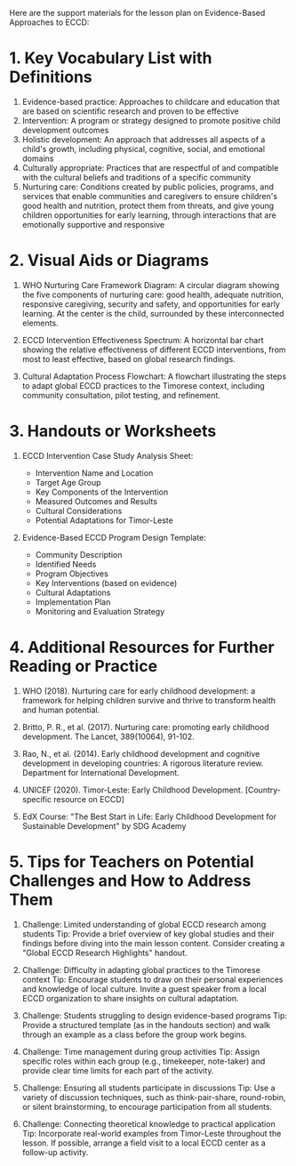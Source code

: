 Here are the support materials for the lesson plan on Evidence-Based Approaches to ECCD:

# 1. Key Vocabulary List with Definitions

1. Evidence-based practice: Approaches to childcare and education that are based on scientific research and proven to be effective
2. Intervention: A program or strategy designed to promote positive child development outcomes
3. Holistic development: An approach that addresses all aspects of a child's growth, including physical, cognitive, social, and emotional domains
4. Culturally appropriate: Practices that are respectful of and compatible with the cultural beliefs and traditions of a specific community
5. Nurturing care: Conditions created by public policies, programs, and services that enable communities and caregivers to ensure children's good health and nutrition, protect them from threats, and give young children opportunities for early learning, through interactions that are emotionally supportive and responsive

# 2. Visual Aids or Diagrams

1. WHO Nurturing Care Framework Diagram:
   A circular diagram showing the five components of nurturing care: good health, adequate nutrition, responsive caregiving, security and safety, and opportunities for early learning. At the center is the child, surrounded by these interconnected elements.

2. ECCD Intervention Effectiveness Spectrum:
   A horizontal bar chart showing the relative effectiveness of different ECCD interventions, from most to least effective, based on global research findings.

3. Cultural Adaptation Process Flowchart:
   A flowchart illustrating the steps to adapt global ECCD practices to the Timorese context, including community consultation, pilot testing, and refinement.

# 3. Handouts or Worksheets

1. ECCD Intervention Case Study Analysis Sheet:
   - Intervention Name and Location
   - Target Age Group
   - Key Components of the Intervention
   - Measured Outcomes and Results
   - Cultural Considerations
   - Potential Adaptations for Timor-Leste

2. Evidence-Based ECCD Program Design Template:
   - Community Description
   - Identified Needs
   - Program Objectives
   - Key Interventions (based on evidence)
   - Cultural Adaptations
   - Implementation Plan
   - Monitoring and Evaluation Strategy

# 4. Additional Resources for Further Reading or Practice

1. WHO (2018). Nurturing care for early childhood development: a framework for helping children survive and thrive to transform health and human potential.

2. Britto, P. R., et al. (2017). Nurturing care: promoting early childhood development. The Lancet, 389(10064), 91-102.

3. Rao, N., et al. (2014). Early childhood development and cognitive development in developing countries: A rigorous literature review. Department for International Development.

4. UNICEF (2020). Timor-Leste: Early Childhood Development. [Country-specific resource on ECCD]

5. EdX Course: "The Best Start in Life: Early Childhood Development for Sustainable Development" by SDG Academy

# 5. Tips for Teachers on Potential Challenges and How to Address Them

1. Challenge: Limited understanding of global ECCD research among students
   Tip: Provide a brief overview of key global studies and their findings before diving into the main lesson content. Consider creating a "Global ECCD Research Highlights" handout.

2. Challenge: Difficulty in adapting global practices to the Timorese context
   Tip: Encourage students to draw on their personal experiences and knowledge of local culture. Invite a guest speaker from a local ECCD organization to share insights on cultural adaptation.

3. Challenge: Students struggling to design evidence-based programs
   Tip: Provide a structured template (as in the handouts section) and walk through an example as a class before the group work begins.

4. Challenge: Time management during group activities
   Tip: Assign specific roles within each group (e.g., timekeeper, note-taker) and provide clear time limits for each part of the activity.

5. Challenge: Ensuring all students participate in discussions
   Tip: Use a variety of discussion techniques, such as think-pair-share, round-robin, or silent brainstorming, to encourage participation from all students.

6. Challenge: Connecting theoretical knowledge to practical application
   Tip: Incorporate real-world examples from Timor-Leste throughout the lesson. If possible, arrange a field visit to a local ECCD center as a follow-up activity.